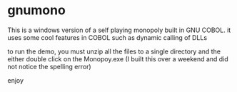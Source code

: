# gnumono
This is a windows version of a self  playing monopoly built in GNU COBOL.  it uses some cool features in COBOL such as  dynamic calling of DLLs

to run the demo, you must unzip all the files to a single directory and the either double click on the Monopoy.exe (I built this over a weekend and did not notice the spelling error)

enjoy 
